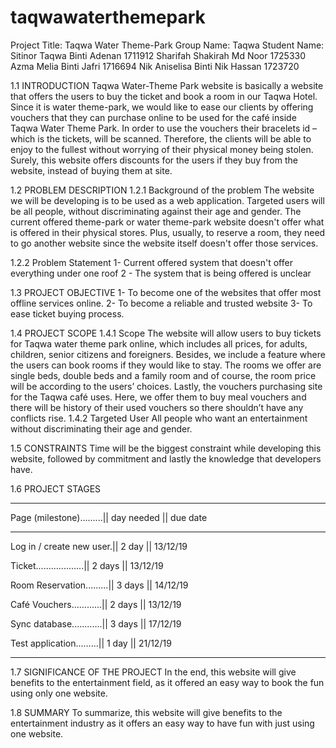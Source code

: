 # taqwawaterthemepark

Project Title: Taqwa Water Theme-Park
Group Name: Taqwa
Student Name: 
Sitinor Taqwa Binti Adenan 	1711912
Sharifah Shakirah Md Noor	1725330
Azma Melia Binti Jafri 		1716694
Nik Aniselisa Binti Nik Hassan	1723720

1.1 INTRODUCTION
	Taqwa Water-Theme Park website is basically a website that offers the users to buy the ticket and book a room in our Taqwa Hotel. Since it is water theme-park, we would like to ease our clients by offering vouchers that they can purchase online to be used for the café inside Taqwa Water Theme Park. In order to use the vouchers their bracelets id – which is the tickets, will be scanned. Therefore, the clients will be able to enjoy to the fullest without worrying of their physical money being stolen.
Surely, this website offers discounts for the users if they buy from the website, instead of buying them at site.


1.2 PROBLEM DESCRIPTION
1.2.1 Background of the problem
The website we will be developing is to be used as a web application. Targeted users will be all people, without discriminating against their age and gender. The current offered theme-park or water theme-park website doesn't offer what is offered in their physical stores. Plus, usually, to reserve a room, they need to go another website since the website itself doesn't offer those services. 

1.2.2 Problem Statement
1- Current offered system that doesn't offer everything under one roof
2 - The system that is being offered is unclear

1.3 PROJECT OBJECTIVE
1- To become one of the websites that offer most offline services online.
2- To become a reliable and trusted website
3- To ease ticket buying process.

1.4 PROJECT SCOPE
1.4.1 Scope
The website will allow users to buy tickets for Taqwa water theme park online, which includes all prices, for adults, children, senior citizens and foreigners. Besides, we include a feature where the users can book rooms if they would like to stay. The rooms we offer are single beds, double beds and a family room and of course, the room price will be according to the users’ choices. Lastly, the vouchers purchasing site for the Taqwa café uses. Here, we offer them to buy meal vouchers and there will be history of their used vouchers so there shouldn’t have any conflicts rise. 
1.4.2 Targeted User
All people who want an entertainment without discriminating their age and gender.

1.5 CONSTRAINTS
Time will be the biggest constraint while developing this website, followed by commitment and lastly the knowledge that developers have.

1.6 PROJECT STAGES
- - - - - - - - - - - - - - - - - - - - - - - - - - - - - - - -
Page (milestone).........|| day needed   || due date
- - - - - - - - - - - - - - - - - - - - - - - - - - - - - - - -
Log in / create new user.|| 2 day	|| 13/12/19 

Ticket...................|| 2 days	|| 13/12/19

Room Reservation.........|| 3 days	|| 14/12/19

Café Vouchers............|| 2 days	|| 13/12/19

Sync database............|| 3 days	|| 17/12/19

Test application.........|| 1 day	|| 21/12/19
- - - - - - - - - - - - - - - - - - - - - - - - - - - - - - - -
1.7 SIGNIFICANCE OF THE PROJECT
In the end, this website will give benefits to the entertainment field, as it offered an easy way to book the fun using only one website.

1.8 SUMMARY
To summarize, this website will give benefits to the entertainment industry as it offers an easy way to have fun with just using one website. 
